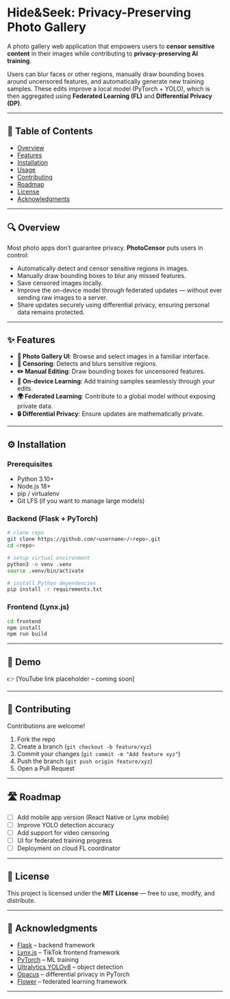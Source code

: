 # Hide&Seek: Privacy-Preserving Photo Gallery  

A photo gallery web application that empowers users to **censor sensitive content** in their images while contributing to **privacy-preserving AI training**.  

Users can blur faces or other regions, manually draw bounding boxes around uncensored features, and automatically generate new training samples. These edits improve a local model (PyTorch + YOLO), which is then aggregated using **Federated Learning (FL)** and **Differential Privacy (DP)**.

---

## 📖 Table of Contents  
- [Overview](#overview)  
- [Features](#features)  
- [Installation](#installation)  
- [Usage](#usage)  
- [Contributing](#contributing)  
- [Roadmap](#roadmap)  
- [License](#license)  
- [Acknowledgments](#acknowledgments)  

---

## 🔍 Overview  
Most photo apps don’t guarantee privacy. **PhotoCensor** puts users in control:  

- Automatically detect and censor sensitive regions in images.  
- Manually draw bounding boxes to blur any missed features.  
- Save censored images locally.  
- Improve the on-device model through federated updates — without ever sending raw images to a server.  
- Share updates securely using differential privacy, ensuring personal data remains protected.  

---

## ✨ Features  
- **📸 Photo Gallery UI**: Browse and select images in a familiar interface.  
- **🤖 Censoring**: Detects and blurs sensitive regions.  
- **✏️ Manual Editing**: Draw bounding boxes for uncensored features.  
- **🧠 On-device Learning**: Add training samples seamlessly through your edits.  
- **🌍 Federated Learning**: Contribute to a global model without exposing private data.  
- **🔒 Differential Privacy**: Ensure updates are mathematically private.  

---

## ⚙️ Installation  

### Prerequisites
- Python 3.10+  
- Node.js 18+  
- pip / virtualenv  
- Git LFS (if you want to manage large models)  

### Backend (Flask + PyTorch)
```bash
# clone repo
git clone https://github.com/<username>/<repo>.git
cd <repo>

# setup virtual environment
python3 -m venv .venv
source .venv/bin/activate

# install Python dependencies
pip install -r requirements.txt
```

### Frontend (Lynx.js)
```bash
cd frontend
npm install
npm run build
```

---

## 🎥 Demo  
👉 [YouTube link placeholder – coming soon]  

---

## 🤝 Contributing  
Contributions are welcome!  
1. Fork the repo  
2. Create a branch (`git checkout -b feature/xyz`)  
3. Commit your changes (`git commit -m "Add feature xyz"`)  
4. Push the branch (`git push origin feature/xyz`)  
5. Open a Pull Request  

---

## 🛣️ Roadmap  
- [ ] Add mobile app version (React Native or Lynx mobile)  
- [ ] Improve YOLO detection accuracy  
- [ ] Add support for video censoring  
- [ ] UI for federated training progress  
- [ ] Deployment on cloud FL coordinator  

---

## 📜 License  
This project is licensed under the **MIT License** — free to use, modify, and distribute.  

---

## 🙏 Acknowledgments  
- [Flask](https://flask.palletsprojects.com/) – backend framework  
- [Lynx.js](https://lynx.tiktokglobal.lan/) – TikTok frontend framework  
- [PyTorch](https://pytorch.org/) – ML training  
- [Ultralytics YOLOv8](https://github.com/ultralytics/ultralytics) – object detection  
- [Opacus](https://opacus.ai/) – differential privacy in PyTorch  
- [Flower](https://flower.dev/) – federated learning framework  

---

